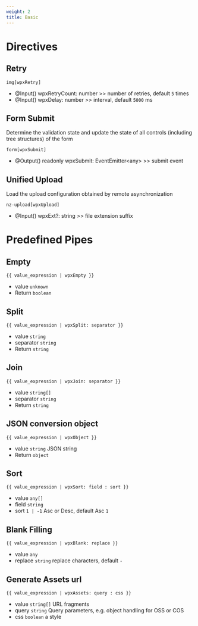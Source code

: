 ```yaml
---
weight: 2
title: Basic
---
```


# Directives

## Retry

```
img[wpxRetry]
```

- @Input() wpxRetryCount: number >> number of retries, default `5` times 
- @Input() wpxDelay: number >> interval, default `5000` ms

## Form Submit

Determine the validation state and update the state of all controls (including tree structures) of the form

```
form[wpxSubmit]
```

- @Output() readonly wpxSubmit: EventEmitter\<any> >> submit event

## Unified Upload

Load the upload configuration obtained by remote asynchronization

```
nz-upload[wpxUpload]
```

- @Input() wpxExt?: string >> file extension suffix

# Predefined Pipes

## Empty

```
{{ value_expression | wpxEmpty }}
```

- value `unknown`
- Return `boolean`

## Split

```
{{ value_expression | wpxSplit: separator }}
```

- value `string`
- separator `string`
- Return `string`

## Join

```
{{ value_expression | wpxJoin: separator }}
```

- value `string[]`
- separator `string`
- Return `string`

## JSON conversion object

```
{{ value_expression | wpxObject }}
```

- value `string` JSON string
- Return `object`

## Sort

```
{{ value_expression | wpxSort: field : sort }}
```

- value `any[]`
- field `string`
- sort `1 | -1` Asc or Desc, default Asc `1`

## Blank Filling

```
{{ value_expression | wpxBlank: replace }}
```

- value `any`
- replace `string` replace characters, default `-`

## Generate Assets url

```
{{ value_expression | wpxAssets: query : css }}
```

- value `string[]` URL fragments
- query `string` Query parameters, e.g. object handling for OSS or COS
- css `boolean` a style

